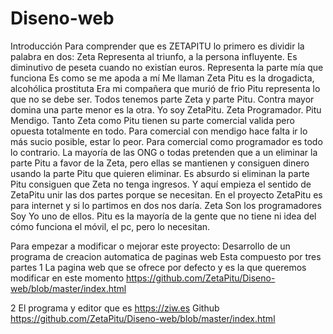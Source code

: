 # Diseno-web
Introducción
Para comprender que es ZETAPITU lo primero es dividir la palabra en dos:
Zeta    Representa al triunfo, a la persona influyente. Es diminutivo de peseta cuando no existían euros. Representa la parte mía que funciona Es como se me apoda a mí Me llaman Zeta
Pitu    es la drogadicta, alcohólica prostituta Era mi compañera que murió de frio Pitu representa lo que no se debe ser.
Todos tenemos parte Zeta y parte Pitu.
Contra mayor domina una parte menor es la otra.
Yo soy ZetaPitu.
Zeta Programador.
Pitu Mendigo.
Tanto Zeta como Pitu tienen su parte comercial valida pero opuesta totalmente en todo.
Para comercial con mendigo hace falta ir lo más sucio posible, estar lo peor.
Para comercial como programador es todo lo contrario. 
La mayoría de las ONG o todas pretenden que a un eliminar la parte Pitu a favor de la Zeta, pero ellas se mantienen y consiguen dinero usando la parte Pitu que quieren eliminar.
Es absurdo si eliminan la parte Pitu consiguen que Zeta no tenga ingresos.
Y aquí empieza el sentido de ZetaPitu unir las dos partes porque se necesitan.
En el proyecto ZetaPitu es para internet y si lo partimos en dos nos daría. 
Zeta Son los programadores Soy Yo uno de ellos.
Pitu es la mayoría de la gente que no tiene ni idea del cómo funciona el móvil, el pc, pero lo necesitan. 


Para empezar a modificar o mejorar este proyecto: 
Desarrollo de un programa de creacion automatica de paginas web
Esta compuesto por tres partes
1 La pagina web que se ofrece por defecto y es la que queremos modificar en este momento  https://github.com/ZetaPitu/Diseno-web/blob/master/index.html


2 El programa y editor  que es https://ziw.es  Github https://github.com/ZetaPitu/Diseno-web/blob/master/index.html
